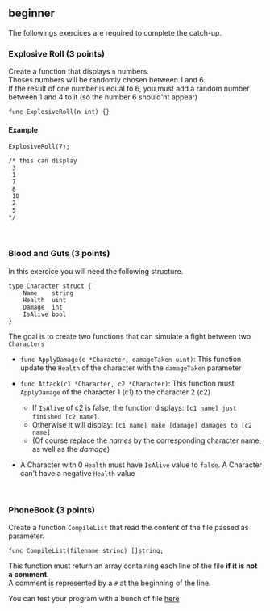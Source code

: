 ## beginner

The followings exercices are required to complete the catch-up.

### Explosive Roll (3 points)

Create a function that displays `n` numbers.<br>
Thoses numbers will be randomly chosen between 1 and 6. <br>
If the result of one number is equal to 6, you must add a random number between 1 and 4 to it
(so the number 6 should'nt appear)

`func ExplosiveRoll(n int) {}`

#### Example
``` golang
ExplosiveRoll(7);

/* this can display
 3
 1
 7
 8
 10
 2
 5 
*/
```
<br>

### Blood and Guts (3 points)

In this exercice you will need the following structure.

``` golang
type Character struct {
    Name    string
    Health  uint
    Damage  int
    IsAlive bool
}
```

The goal is to create two functions that can simulate a fight between two `Characters`
* `func ApplyDamage(c *Character, damageTaken uint)`: This function update the `Health` of the character with the `damageTaken` parameter
* `func Attack(c1 *Character, c2 *Character)`: This function must `ApplyDamage` of the character 1 (c1) to the character 2 (c2)
    - If `IsAlive` of c2 is false, the function displays: `[c1 name] just finished [c2 name]`. 
    - Otherwise it will display: `[c1 name] make [damage] damages to [c2 name]`
    - (Of course replace the *names* by the corresponding character name, as well as the *damage*)

* A Character with 0 `Health` must have `IsAlive` value to `false`. A Character can't have a negative `Health` value

<br>

### PhoneBook (3 points)

Create a function `CompileList` that read the content of the file passed as parameter.

`func CompileList(filename string) []string;`

This function must return an array containing each line of the file **if it is not a comment**. <br>
A comment is represented by a `#` at the beginning of the line.

You can test your program with a bunch of file [here](https://github.com/Lyon-Ynov-Campus/YTrack/tree/master/subjects/go-rattrapages/beginner)